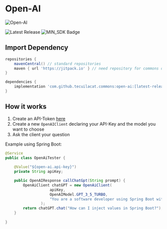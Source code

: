 # Open-AI
![Open-AI](https://img.shields.io/badge/ChatGPT-74aa9c?style=for-the-badge&logo=openai&logoColor=white)

![Latest Release](https://img.shields.io/github/v/release/tecuilacat/commons?color=blue&label=latest%20release)
![MIN_SDK Badge](https://img.shields.io/badge/MIN_SDK-Java_17-red)

## Import Dependency
```groovy
repositories {
    mavenCentral() // standard repositories
	maven { url 'https://jitpack.io' } // need repository for commons dependency
}

dependencies {
    implementation 'com.github.tecuilacat.commons:open-ai:[latest-release]'
}
```


## How it works

1. Create an API-Token [here](https://platform.openai.com/account/api-keys)
2. Create a new `OpenAIClient` declaring your API-Key and the model you want to choose
3. Ask the client your question

Example using Spring Boot:
```java
@Service
public class OpenAiTester {
    
    @Value("${open-ai.api-key}")
    private String apiKey;

    public OpenAIResponse callChatGpt(String prompt) {
        OpenAiClient chatGPT = new OpenAiClient(
                    apiKey,
                    OpenAIModel.GPT_3_5_TURBO,
                    "You are a software developer using Spring Boot with Gradle" //optional
                );
        return chatGPT.chat("How can I inject values in Spring Boot?");
    }
    
}

```